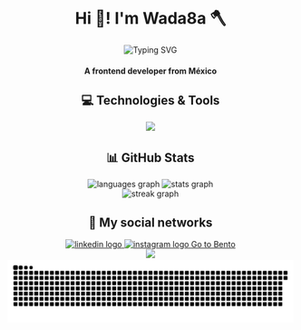 <div align="center">  
  <h1 align="center">Hi 👋! I'm Wada8a 🪓</h1>
  <img src="https://readme-typing-svg.herokuapp.com?font=Fira+Code&size=22&duration=3000&pause=1000&color=FF0000&center=true&vCenter=true&width=435&lines=Frontend+Developer;From+México;Tech+Enthusiast" alt="Typing SVG" />
  <h4 align="center">A frontend developer from México</h4>
</div>

<div align="center">
<h2 align="center">💻 Technologies & Tools</h2>
  <a href="https://skillicons.dev">
    <img src="https://skillicons.dev/icons?i=js,ts,react,html,css,bootstrap,tailwind,mysql,mongodb,arduino,figma,godot,docker,git,photoshop,electron,astro,materialui,nginx,nodejs,jquery,vuejs&perline=10" />
  </a>
</div>

<h2 align="center">📊 GitHub Stats</h2>

<div align="center">
  <img src="https://github-readme-stats.vercel.app/api/top-langs?username=Guada8a&locale=en&hide_title=false&layout=compact&card_width=320&langs_count=5&theme=dracula&hide_border=false" height="150" alt="languages graph"  />
  <img src="https://github-readme-stats.vercel.app/api?username=Guada8a&hide_title=false&hide_rank=false&show_icons=true&include_all_commits=true&count_private=true&disable_animations=false&theme=dracula&locale=en&hide_border=false" height="150" alt="stats graph"  />
</div>

<div align="center">
  <img src="https://streak-stats.demolab.com?user=Guada8a&locale=en&mode=daily&theme=dracula&hide_border=false&border_radius=5" height="150" alt="streak graph"  />
</div>

<h2 align="center">🤝 My social networks</h2>

<div align="center">
  <a href="https://www.linkedin.com/in/wada8a/" target="_blank">
    <img src="https://raw.githubusercontent.com/maurodesouza/profile-readme-generator/master/src/assets/icons/social/linkedin/default.svg" width="52" height="40" alt="linkedin logo"  />
  </a>
  <a href="https://www.instagram.com/wada8a" target="_blank">
    <img src="https://raw.githubusercontent.com/maurodesouza/profile-readme-generator/master/src/assets/icons/social/instagram/default.svg" width="52" height="40" alt="instagram logo"  />
  </a>
  <a href="https://bento.me/wada8a" target="_blank"> Go to Bento </a>
</div>

<div align="center">
  <img src="https://visitor-badge.laobi.icu/badge?page_id=Guada8a.Guada8a&left_color=blueviolet&right_color=orchid&left_text=Visitors"  />
</div>

<img src="https://raw.githubusercontent.com/Guada8a/Guada8a/output/snake.svg" alt="Snake animation" />
